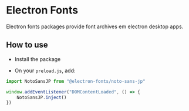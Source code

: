 # Electron Fonts

Electron fonts packages provide font archives em electron desktop apps.

## How to use

* Install the package

* On your `preload.js`, add:

```ts
import NotoSansJP from "@electron-fonts/noto-sans-jp"

window.addEventListener("DOMContentLoaded", () => {
    NotoSansJP.inject()
})
```